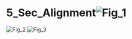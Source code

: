 # 5_Sec_Alignment![Fig_1](https://github.com/user-attachments/assets/e441cc5e-1c54-4139-bc69-976f21b23e41)
![Fig_2](https://github.com/user-attachments/assets/c94090c5-7026-43c2-9bd4-4766f717d705)
![Fig_3](https://github.com/user-attachments/assets/89543b06-55d4-4bbc-86fc-0aef0fe8c96e)
